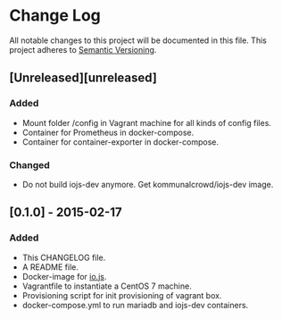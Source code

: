 # Change Log
All notable changes to this project will be documented in this file.
This project adheres to [Semantic Versioning](http://semver.org/).

## [Unreleased][unreleased]
### Added
- Mount folder /config in Vagrant machine for all kinds of config files.
- Container for Prometheus in docker-compose.
- Container for container-exporter in docker-compose.
### Changed
- Do not build iojs-dev anymore. Get kommunalcrowd/iojs-dev image.

## [0.1.0] - 2015-02-17
### Added
- This CHANGELOG file.
- A README file.
- Docker-image for [io.js](https://iojs.org).
- Vagrantfile to instantiate a CentOS 7 machine.
- Provisioning script for init provisioning of vagrant box.
- docker-compose.yml to run mariadb and iojs-dev containers.
